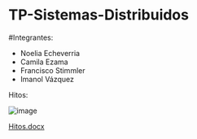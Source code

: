 # TP-Sistemas-Distribuidos

#Integrantes:
- Noelia Echeverria
- Camila Ezama
- Francisco Stimmler
- Imanol Vázquez

Hitos:

![image](https://user-images.githubusercontent.com/43814714/194168528-cb370a9e-3581-4702-a596-eb1ad92c5249.png)


[Hitos.docx](https://github.com/Silverado42/TP-Sistema-Distribuidos/files/9719120/Hitos.docx)
